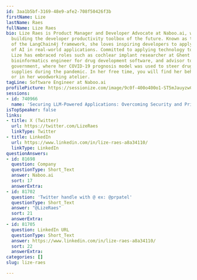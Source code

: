 ```yaml
---
id: 3aa1b5bf-3169-48e9-afe2-708f50426f3b
firstName: Lize
lastName: Raes
fullName: Lize Raes
bio: Lize Raes is Product Manager and Developer Advocate at Naboo.ai, where she helps
  building the developer productivity toolbox of the future. Known as the public face
  of the LangChain4j framework, she loves inspiring developers to apply the potential
  of AI in real-world applications. Committed to applying technology to societal challenges,
  Lize has embraced roles such as cochlear implant researcher at Ghent University,
  bioinformatics engineer for drug development software, and advisor to the Belgian
  government, where her COVID-19 prognosis model was used to steer drug and hospital
  supplies during the pandemic. In her free time, you will find her behind the piano
  or in her woodworking atelier.
tagLine: Software Engineer at Naboo.ai
profilePicture: https://sessionize.com/image/9c0f-400o400o1-ST5mJauyzwCSeHirB6xzvF.jpg
sessions:
- id: 740966
  name: 'Securing LLM-Powered Applications: Overcoming Security and Privacy Challenges'
isTopSpeaker: false
links:
- title: X (Twitter)
  url: https://twitter.com/LizeRaes
  linkType: Twitter
- title: LinkedIn
  url: https://www.linkedin.com/in/lize-raes-a8a34110/
  linkType: LinkedIn
questionAnswers:
- id: 81698
  question: Company
  questionType: Short_Text
  answer: Naboo.ai
  sort: 17
  answerExtra:
- id: 81702
  question: 'Twitter handle with @ ex: @prpatel'
  questionType: Short_Text
  answer: "@LizeRaes"
  sort: 21
  answerExtra:
- id: 81705
  question: LinkedIn URL
  questionType: Short_Text
  answer: https://www.linkedin.com/in/lize-raes-a8a34110/
  sort: 22
  answerExtra:
categories: []
slug: lize-raes

---
```

